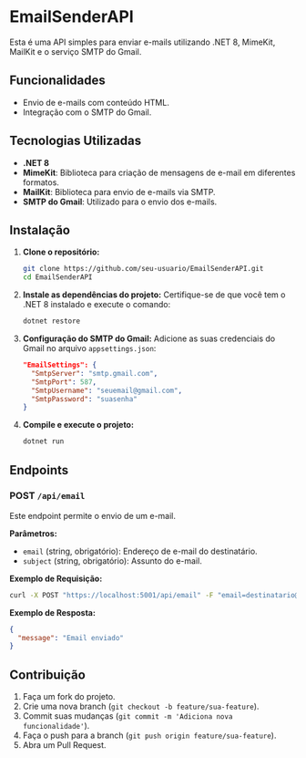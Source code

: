 # EmailSenderAPI

Esta é uma API simples para enviar e-mails utilizando .NET 8, MimeKit, MailKit e o serviço SMTP do Gmail.

## Funcionalidades

- Envio de e-mails com conteúdo HTML.
- Integração com o SMTP do Gmail.

## Tecnologias Utilizadas

- **.NET 8**
- **MimeKit**: Biblioteca para criação de mensagens de e-mail em diferentes formatos.
- **MailKit**: Biblioteca para envio de e-mails via SMTP.
- **SMTP do Gmail**: Utilizado para o envio dos e-mails.

## Instalação

1. **Clone o repositório:**
   ```bash
   git clone https://github.com/seu-usuario/EmailSenderAPI.git
   cd EmailSenderAPI
   ```

2. **Instale as dependências do projeto:**
   Certifique-se de que você tem o .NET 8 instalado e execute o comando:
   ```bash
   dotnet restore
   ```

3. **Configuração do SMTP do Gmail:**
   Adicione as suas credenciais do Gmail no arquivo `appsettings.json`:
   ```json
   "EmailSettings": {
     "SmtpServer": "smtp.gmail.com",
     "SmtpPort": 587,
     "SmtpUsername": "seuemail@gmail.com",
     "SmtpPassword": "suasenha"
   }
   ```

4. **Compile e execute o projeto:**
   ```bash
   dotnet run
   ```

## Endpoints

### POST `/api/email`

Este endpoint permite o envio de um e-mail.

**Parâmetros:**

- `email` (string, obrigatório): Endereço de e-mail do destinatário.
- `subject` (string, obrigatório): Assunto do e-mail.

**Exemplo de Requisição:**
```bash
curl -X POST "https://localhost:5001/api/email" -F "email=destinatario@gmail.com" -F "subject=Seu Assunto"
```

**Exemplo de Resposta:**
```json
{
  "message": "Email enviado"
}
```

## Contribuição

1. Faça um fork do projeto.
2. Crie uma nova branch (`git checkout -b feature/sua-feature`).
3. Commit suas mudanças (`git commit -m 'Adiciona nova funcionalidade'`).
4. Faça o push para a branch (`git push origin feature/sua-feature`).
5. Abra um Pull Request.
